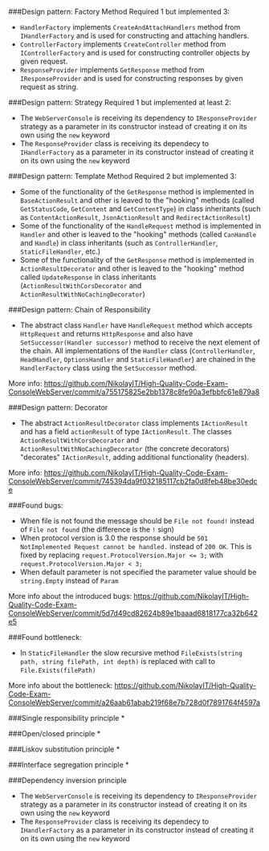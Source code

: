 ###Design pattern: Factory Method
Required 1 but implemented 3:
* `HandlerFactory` implements `CreateAndAttachHandlers` method from `IHandlerFactory` and is used for constructing and attaching handlers.
* `ControllerFactory` implements `CreateController` method from `IControllerFactory` and is used for constructing controller objects by given request.
* `ResponseProvider` implements `GetResponse` method from `IResponseProvider` and is used for constructing responses by given request as string.

###Design pattern: Strategy
Required 1 but implemented at least 2:
* The `WebServerConsole` is receiving its dependency to `IResponseProvider` strategy as a parameter in its constructor instead of creating it on its own using the `new` keyword
* The `ResponseProvider` class is receiving its dependecy to `IHandlerFactory` as a parameter in its constructor instead of creating it on its own using the `new` keyword

###Design pattern: Template Method
Required 2 but implemented 3:
* Some of the functionality of the `GetResponse` method is implemented in `BaseActionResult` and other is leaved to the "hooking" methods (called `GetStatusCode`, `GetContent` and `GetContentType`) in class inheritants (such as `ContentActionResult`, `JsonActionResult` and `RedirectActionResult`)
* Some of the functionality of the `HandleRequest` method is implemented in `Handler` and other is leaved to the "hooking" methods (called `CanHandle` and `Handle`) in class inheritants (such as `ControllerHandler`, `StaticFileHandler`, etc.)
* Some of the functionality of the `GetResponse` method is implemented in `ActionResultDecorator` and other is leaved to the "hooking" method called `UpdateResponse` in class inheritants (`ActionResultWithCorsDecorator` and `ActionResultWithNoCachingDecorator`)

###Design pattern: Chain of Responsibility
* The abstract class `Handler` have `HandleRequest` method which accepts `HttpRequest` and returns `HttpResponse` and also have `SetSuccessor(Handler successor)` method to receive the next element of the chain. All implementations of the `Handler` class (`ControllerHandler`, `HeadHandler`, `OptionsHandler` and `StaticFileHandler`) are chained in the `HandlerFactory` class using the `SetSuccessor` method.

More info: https://github.com/NikolayIT/High-Quality-Code-Exam-ConsoleWebServer/commit/a755175825e2bb1378c8fe90a3efbbfc61e879a8

###Design pattern: Decorator
* The abstract `ActionResultDecorator` class implements `IActionResult` and has a field `actionResult` of type `IActionResult`. The classes `ActionResultWithCorsDecorator` and `ActionResultWithNoCachingDecorator` (the concrete decorators) "decorates" `IActionResult`, adding additional functionality (headers).

More info: https://github.com/NikolayIT/High-Quality-Code-Exam-ConsoleWebServer/commit/745394da9f032185117cb2fa0d8feb48be30edce

###Found bugs:
* When file is not found the message should be `File not found!` instead of `File not found` (the difference is the `!` sign)
* When protocol version is 3.0 the response should be `501 NotImplemented Request cannot be handled.` instead of `200 OK`. This is fixed by replacing `request.ProtocolVersion.Major <= 3;` with `request.ProtocolVersion.Major < 3;`
* When default parameter is not specified the parameter value should be `string.Empty` instead of `Param`

More info about the introduced bugs: https://github.com/NikolayIT/High-Quality-Code-Exam-ConsoleWebServer/commit/5d7d49cd82624b89e1baaad6818177ca32b642e5

###Found bottleneck:
* In `StaticFileHandler` the slow recursive method `FileExists(string path, string filePath, int depth)` is replaced with call to `File.Exists(filePath)`

More info about the bottleneck: https://github.com/NikolayIT/High-Quality-Code-Exam-ConsoleWebServer/commit/a26aab61abab219f68e7b728d0f7891764f4597a

###Single responsibility principle
* 

###Open/closed principle
* 

###Liskov substitution principle
* 

###Interface segregation principle
* 

###Dependency inversion principle
* The `WebServerConsole` is receiving its dependency to `IResponseProvider` strategy as a parameter in its constructor instead of creating it on its own using the `new` keyword
* The `ResponseProvider` class is receiving its dependecy to `IHandlerFactory` as a parameter in its constructor instead of creating it on its own using the `new` keyword
